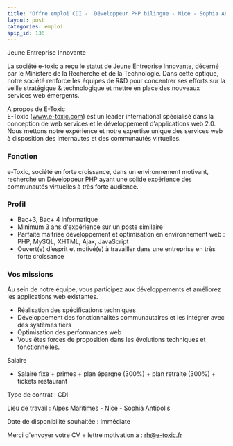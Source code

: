 ```yaml
---
title: "Offre emploi CDI -  Développeur PHP bilingue - Nice - Sophia Antipolis"
layout: post
categories: emploi
spip_id: 136
---
```

Jeune Entreprise Innovante

La société e-toxic a reçu le statut de Jeune Entreprise Innovante, décerné par le Ministère de la Recherche et de la Technologie.  Dans cette optique, notre société renforce les équipes de  R&amp;D pour  concentrer ses efforts sur la veille stratégique &amp; technologique et mettre en place des nouveaux services web émergents.

A propos de E-Toxic<br> 
E-Toxic (www.e-toxic.com)  est un leader international spécialisé dans la conception de web services et le développement d’applications web 2.0. Nous mettons notre expérience et notre expertise unique des services web à disposition des internautes et des communautés virtuelles.

### Fonction ###
e-Toxic, société en forte croissance, dans un environnement motivant, recherche un Développeur PHP  ayant une solide expérience des communautés virtuelles à très forte audience.

### Profil ### 
* Bac+3, Bac+ 4 informatique
* Minimum 3 ans d'expérience sur un poste similaire 
* Parfaite maitrise développement et optimisation en environnement web : PHP, MySQL, XHTML, Ajax, JavaScript
* Ouvert(e) d’esprit et motivé(e) à travailler dans une entreprise en très forte croissance

### Vos missions ###
Au sein de notre équipe, vous participez aux développements et améliorez les applications web existantes.

* Réalisation des spécifications techniques
* Développement des fonctionnalités communautaires et les intégrer avec des systèmes tiers
* Optimisation des performances web
* Vous êtes forces de proposition dans les évolutions techniques et fonctionnelles.

Salaire<br> 
* Salaire fixe + primes + plan épargne (300%) +  plan retraite (300%) +  tickets restaurant

Type de contrat : CDI 

Lieu de travail : Alpes Maritimes - Nice - Sophia Antipolis 

Date de disponibilité souhaitée : Immédiate

Merci d'envoyer votre CV + lettre motivation à : rh@e-toxic.fr

